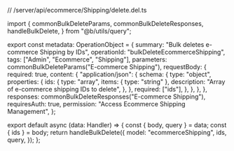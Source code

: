 // /server/api/ecommerce/Shipping/delete.del.ts

import {
  commonBulkDeleteParams,
  commonBulkDeleteResponses,
  handleBulkDelete,
} from "@b/utils/query";

export const metadata: OperationObject = {
  summary: "Bulk deletes e-commerce Shipping by IDs",
  operationId: "bulkDeleteEcommerceShipping",
  tags: ["Admin", "Ecommerce", "Shipping"],
  parameters: commonBulkDeleteParams("E-commerce Shipping"),
  requestBody: {
    required: true,
    content: {
      "application/json": {
        schema: {
          type: "object",
          properties: {
            ids: {
              type: "array",
              items: { type: "string" },
              description: "Array of e-commerce shipping IDs to delete",
            },
          },
          required: ["ids"],
        },
      },
    },
  },
  responses: commonBulkDeleteResponses("E-commerce Shipping"),
  requiresAuth: true,
  permission: "Access Ecommerce Shipping Management",
};

export default async (data: Handler) => {
  const { body, query } = data;
  const { ids } = body;
  return handleBulkDelete({
    model: "ecommerceShipping",
    ids,
    query,
  });
};
